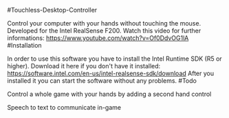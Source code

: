 #Touchless-Desktop-Controller

Control your computer with your hands without touching the mouse. Developed for the Intel RealSense F200. Watch this video for further informations: https://www.youtube.com/watch?v=Of0DdvOG1lA
#Installation

In order to use this software you have to install the Intel Runtime SDK (R5 or higher). Download it here if you don't have it installed: https://software.intel.com/en-us/intel-realsense-sdk/download After you installed it you can start the software without any problems.
#Todo

Control a whole game with your hands by adding a second hand control

Speech to text to communicate in-game
